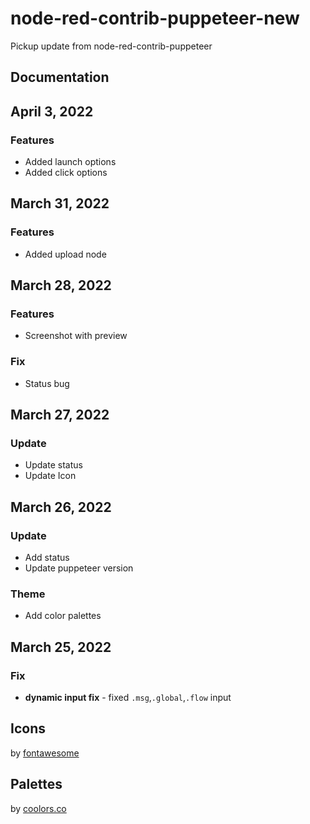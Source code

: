 # node-red-contrib-puppeteer-new

Pickup update from node-red-contrib-puppeteer

## Documentation

## April 3, 2022
### Features
* Added launch options
* Added click options

## March 31, 2022
### Features
* Added upload node

## March 28, 2022
### Features
* Screenshot with preview

### Fix
* Status bug

## March 27, 2022

### Update
* Update status
* Update Icon

## March 26, 2022

### Update
* Add status
* Update puppeteer version

### Theme
* Add color palettes

## March 25, 2022

### Fix
* **dynamic input fix** - fixed `.msg`,`.global`,`.flow` input

## Icons

by [fontawesome](https://fontawesome.com/license) 

## Palettes

by [coolors.co](https://coolors.co/palette/ef476f-ffd166-06d6a0-118ab2-073b4c)